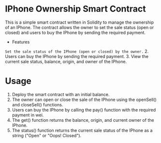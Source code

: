 # IPhone Ownership Smart Contract

This is a simple smart contract written in Solidity to manage the ownership of an IPhone. The contract allows the owner to set the sale status (open or closed) and users to buy the IPhone by sending the required payment.

* Features

`Set the sale status of the IPhone (open or closed) by the owner.`
2. Users can buy the IPhone by sending the required payment.
3. View the current sale status, balance, origin, and owner of the IPhone.


# Usage

1. Deploy the smart contract with an initial balance.
2. The owner can open or close the sale of the IPhone using the openSell() and closeSell() functions.
3. Users can buy the IPhone by calling the pay() function with the required payment in wei.
4. The get() function returns the balance, origin, and current owner of the IPhone.
5. The status() function returns the current sale status of the IPhone as a string ("Open" or "Oops! Closed").
